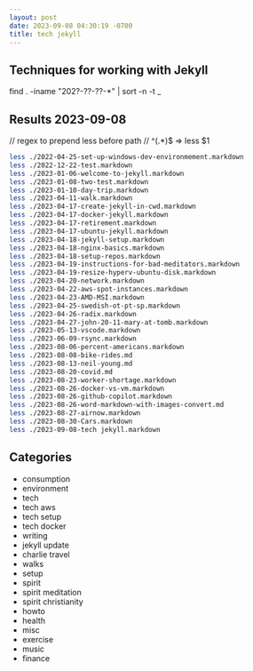 ```yaml
---
layout: post
date: 2023-09-08 04:30:19 -0700
title: tech jekyll
---
```


## Techniques for working with Jekyll

find . -iname "202?-??-??-*" | sort -n -t _

## Results 2023-09-08

// regex to prepend less before path
// ^(.*)$ => less $1

```bash
less ./2022-04-25-set-up-windows-dev-environmement.markdown
less ./2022-12-22-test.markdown
less ./2023-01-06-welcome-to-jekyll.markdown
less ./2023-01-08-two-test.markdown
less ./2023-01-10-day-trip.markdown
less ./2023-04-11-walk.markdown
less ./2023-04-17-create-jekyll-in-cwd.markdown
less ./2023-04-17-docker-jekyll.markdown
less ./2023-04-17-retirement.markdown
less ./2023-04-17-ubuntu-jekyll.markdown
less ./2023-04-18-jekyll-setup.markdown
less ./2023-04-18-nginx-basics.markdown
less ./2023-04-18-setup-repos.markdown
less ./2023-04-19-instructions-for-bad-meditators.markdown
less ./2023-04-19-resize-hyperv-ubuntu-disk.markdown
less ./2023-04-20-network.markdown
less ./2023-04-22-aws-spot-instances.markdown
less ./2023-04-23-AMD-MSI.markdown
less ./2023-04-25-swedish-ot-pt-sp.markdown
less ./2023-04-26-radix.markdown
less ./2023-04-27-john-20-11-mary-at-tomb.markdown
less ./2023-05-13-vscode.markdown
less ./2023-06-09-rsync.markdown
less ./2023-08-06-percent-americans.markdown
less ./2023-08-08-bike-rides.md
less ./2023-08-13-neil-young.md
less ./2023-08-20-covid.md
less ./2023-08-23-worker-shortage.markdown
less ./2023-08-26-docker-vs-vm.markdown
less ./2023-08-26-github-copilot.markdown
less ./2023-08-26-word-markdown-with-images-convert.md
less ./2023-08-27-airnow.markdown
less ./2023-08-30-Cars.markdown
less ./2023-09-08-tech jekyll.markdown
```

## Categories

- consumption
- environment
- tech
- tech aws
- tech setup
- tech docker
- writing
- jekyll update
- charlie travel
- walks
- setup
- spirit
- spirit meditation
- spirit christianity
- howto
- health
- misc
- exercise
- music
- finance
